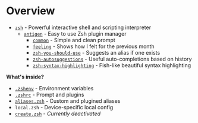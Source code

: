 # Overview

- [`zsh`](https://github.com/zsh-users/zsh) - Powerful interactive shell and scripting interpreter
  - [`antigen`](https://github.com/zsh-users/antigen) - Easy to use Zsh plugin manager
    - [`common`](https://github.com/jackharrisonsherlock/common) - Simple and clean prompt
    - [`feeling`](https://github.com/qiz-li/feeling) - Shows how I felt for the previous month
    - [`zsh-you-should-use`](https://github.com/MichaelAquilina/zsh-you-should-use) - Suggests an alias if one exists
    - [`zsh-autosuggestions`](https://github.com/zsh-users/zsh-autosuggestions) - Useful auto-completions based on history
    - [`zsh-syntax-highlighting`](https://github.com/zsh-users/zsh-syntax-highlighting) - Fish-like beautiful syntax highlighting

**What's inside?**

- [`.zshenv`](.zshenv) - Environment variables
- [`.zshrc`](.zshrc) - Prompt and plugins
- [`aliases.zsh`](aliases.zsh) - Custom and plugined aliases
- `local.zsh` - Device-specific local config
- [`create.zsh`](create.zsh) - _Currently deactivated_
